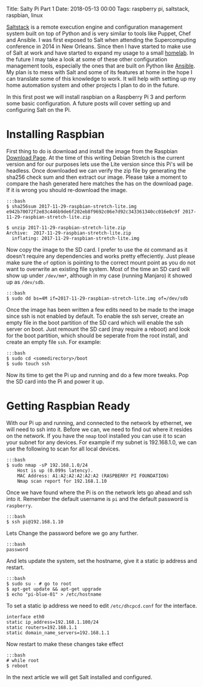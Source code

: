 Title: Salty Pi Part 1
Date: 2018-05-13 00:00
Tags:  raspberry pi, saltstack, raspbian, linux


[Saltstack](https://saltstack.com) is a remote execution engine and configuration management system built on top of Python and is very similar to tools like Puppet, Chef and Ansible.  I was first exposed to Salt when attending the Supercomputing conference in 2014 in New Orleans.  Since then I have started to make use of Salt at work and have started to expand my usage to a small [homelab](https://reddit.com/r/homelab).  In the future I may take a look at some of these other configuration management tools, especially the ones that are built on Python like [Ansible](http://ansible.com).  My plan is to mess with Salt and some of its features at home in the hope I can translate some of this knowledge to work. It will help with setting up my home automation system and other projects I plan to do in the future.

In this first post we will install raspbian on a Raspberry Pi 3 and perform some basic configuration.  A future posts will cover setting up and configuring Salt on the Pi.

# Installing Raspbian

First thing to do is download and install the image from the Raspbian [Download Page](https://www.raspberrypi.org/downloads/raspbian/).  At the time of this writing Debian Stretch is the current version and for our purposes lets use the Lite version since this Pi's will be headless. Once downloaded we can verify the zip file by generating the sha256 check sum and then extract our image. Please take a moment to compare the hash generated here matches the has on the download page.  If it is wrong you should re-download the image.

    :::bash
    $ sha256sum 2017-11-29-raspbian-stretch-lite.img 
    e942b70072f2e83c446b9de6f202eb8f9692c06e7d92c343361340cc016e0c9f 2017-11-29-raspbian-stretch-lite.zip

    $ unzip 2017-11-29-raspbian-stretch-lite.zip
    Archive:  2017-11-29-raspbian-stretch-lite.zip
      inflating: 2017-11-29-raspbian-stretch-lite.img  


Now copy the image to the SD card.  I prefer to use the `dd` command as it doesn't require any dependencies and works pretty effeciently.  Just please make sure the `of` option is pointing to the correct mount point as you do not want to overwrite an existing file system.  Most of the time an SD card will show up under `/dev/mm*`, although in my case (running Manjaro) it showed up as `/dev/sdb`.

    :::bash
    $ sudo dd bs=4M if=2017-11-29-raspbian-stretch-lite.img of=/dev/sdb

Once the image has been written a few edits need to be made to the image since ssh is not enabled by default. To enable the ssh server, create an empty file in the boot partition of the SD card which will enable the ssh server on boot. Just remount the SD card (may require a reboot) and look for the boot partition, which should be seperate from the root install, and create an empty file `ssh`. For example:

    :::bash
    $ sudo cd <somedirectory>/boot
    $ sudo touch ssh

Now its time to get the Pi up and running and do a few more tweaks.  Pop the SD card into the Pi and power it up.

# Getting Raspbian Ready

With our Pi up and running, and connected to the network by ethernet, we will need to ssh into it. Before we can, we need to find out where it resides on the network. If you have the `nmap` tool installed you can use it to scan your subnet for any devices.  For example if my subnet is 192.168.1.0, we can use the following to scan for all local devices.

    :::bash
    $ sudo nmap -sP 192.168.1.0/24
        Host is up (0.099s latency).
        MAC Address: A1:A2:A2:A2:A2:A2 (RASPBERRY PI FOUNDATION)
        Nmap scan report for 192.168.1.10


Once we have found where the Pi is on the network lets go ahead and ssh into it. Remember the default username is `pi` and the default password is `raspberry`.

    :::bash
    $ ssh pi@192.168.1.10

Lets Change the password before we go any further.

    :::bash
    password 

And lets update the system, set the hostname, give it a static ip address and restart.

    :::bash
    $ sudo su - # go to root
    $ apt-get update && apt-get upgrade
    $ echo "pi-blue-01" > /etc/hostname

To set a static ip address we need to edit `/etc/dhcpcd.conf` for the interface.  

    interface eth0
    static ip_address=192.168.1.100/24
    static routers=192.168.1.1
    static domain_name_servers=192.168.1.1


Now restart to make these changes take effect

    :::bash
    # while root
    $ reboot

In the next article we will get Salt installed and configured.
